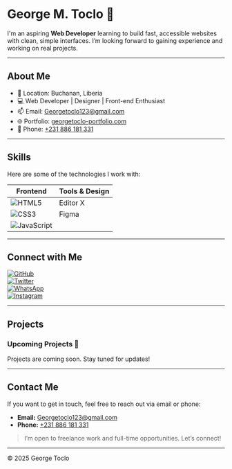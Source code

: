 # George M. Toclo 👋

I'm an aspiring **Web Developer** learning to build fast, accessible websites with clean, simple interfaces. I’m looking forward to gaining experience and working on real projects.

---

## About Me

- 📍 Location: Buchanan, Liberia  
- 💻 Web Developer | Designer | Front-end Enthusiast  
- 📫 Email: [Georgetoclo123@gmail.com](mailto:Georgetoclo123@gmail.com)  
- 🌐 Portfolio: [georgetoclo-portfolio.com](https://georgetoclo-portfolio.com)  
- 📱 Phone: [+231 886 181 331](tel:+231886181331)  

---

## Skills

Here are some of the technologies I work with:

| Frontend | Tools & Design |
|----------|----------------|
| ![HTML5](https://img.shields.io/badge/HTML5-E34F26?style=flat-square&logo=html5&logoColor=white) | Editor X |
| ![CSS3](https://img.shields.io/badge/CSS3-1572B6?style=flat-square&logo=css3&logoColor=white) | Figma |
| ![JavaScript](https://img.shields.io/badge/JavaScript-F7DF1E?style=flat-square&logo=javascript&logoColor=black) | |

---

## Connect with Me

[![GitHub](https://img.shields.io/badge/GitHub-181717?style=flat-square&logo=github&logoColor=white)](https://github.com/George123-toclo)  
[![Twitter](https://img.shields.io/badge/Twitter-1DA1F2?style=flat-square&logo=twitter&logoColor=white)](https://x.com/geordy_1324?t=KdS_7ZiEKmBikp9NKPsing&s=09)  
[![WhatsApp](https://img.shields.io/badge/WhatsApp-25D366?style=flat-square&logo=whatsapp&logoColor=white)](https://wa.me/231886181331)  
[![Instagram](https://img.shields.io/badge/Instagram-E4405F?style=flat-square&logo=instagram&logoColor=white)](https://www.instagram.com/imgrgtz?igsh=MWhoc3BueXFodXlwaQ==)

---

## Projects

### Upcoming Projects 🚧
Projects are coming soon. Stay tuned for updates!

---

## Contact Me

If you want to get in touch, feel free to reach out via email or phone:

- **Email:** [Georgetoclo123@gmail.com](mailto:Georgetoclo123@gmail.com)  
- **Phone:** [+231 886 181 331](tel:+231886181331)  

> I’m open to freelance work and full-time opportunities. Let’s connect!

---

© 2025 George Toclo
